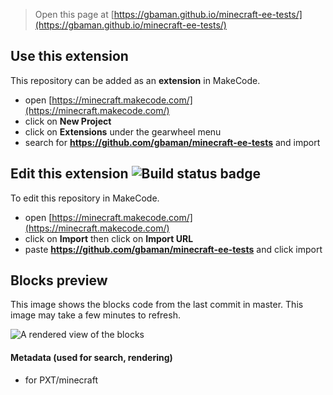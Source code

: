 > Open this page at [https://gbaman.github.io/minecraft-ee-tests/](https://gbaman.github.io/minecraft-ee-tests/)

## Use this extension

This repository can be added as an **extension** in MakeCode.

* open [https://minecraft.makecode.com/](https://minecraft.makecode.com/)
* click on **New Project**
* click on **Extensions** under the gearwheel menu
* search for **https://github.com/gbaman/minecraft-ee-tests** and import

## Edit this extension ![Build status badge](https://github.com/gbaman/minecraft-ee-tests/workflows/MakeCode/badge.svg)

To edit this repository in MakeCode.

* open [https://minecraft.makecode.com/](https://minecraft.makecode.com/)
* click on **Import** then click on **Import URL**
* paste **https://github.com/gbaman/minecraft-ee-tests** and click import

## Blocks preview

This image shows the blocks code from the last commit in master.
This image may take a few minutes to refresh.

![A rendered view of the blocks](https://github.com/gbaman/minecraft-ee-tests/raw/master/.github/makecode/blocks.png)

#### Metadata (used for search, rendering)

* for PXT/minecraft
<script src="https://makecode.com/gh-pages-embed.js"></script><script>makeCodeRender("{{ site.makecode.home_url }}", "{{ site.github.owner_name }}/{{ site.github.repository_name }}");</script>
